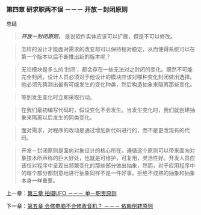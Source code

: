 ### 第四章 研求职两不误 －－－ 开放－封闭原则

总结
> ***开放－封闭原则***， 是说软件实体应该可以扩展，但是不可以修改。

> 怎样的设计才能面对需求的改变却可以保持相对稳定，从而使得系统可以在第一个版本以后不断推出新的版本呢？

> 无论模块是多么的‘封闭’，都会存在一些无法对之封闭的变化。既然不可能完全封闭，设计人员必须对于他设计的模块应该对哪种变化封闭做出选择。他必须先猜测出最有可能发生的变化种类，然后构造抽象来隔离那些变化。

> 等到发生变化时立即采取行动。

> 在我们最初编写代码时，假设变化不会发生。当发生变化时，我们就创建抽象来隔离以后发生的同类变化。

> 面对需求，对程序的改动是通过增加新代码进行的，而不是更改现有的代码。

> 开发－封闭原则是面向对象设计的核心所在。遵循这个原则可以带来面向对象技术所声称的巨大好处，也就是可维护，可复用，灵活性好。开发人员应该仅对程序中呈现出频繁变化的那些部分做出抽象，然而，对于应用程序中的每个部分都刻意地进行抽象同样不是一件好事。拒绝不成熟的抽象和抽象本身一样重要。



上一章：[第三章 拍摄UFO －－－ 单一职责原则](https://github.com/flyingalex/design-patterns-by-php/blob/master/files/chapter3.md)

下一章：[第五章 会修电脑不会修收音机？ －－－ 依赖倒转原则](https://github.com/flyingalex/design-patterns-by-php/blob/master/files/chapter5.md)